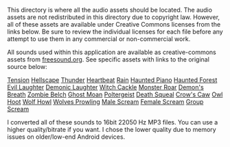 This directory is where all the audio assets should be located.  The audio assets are not redistributed in this directory due to copyright law.  However, all of these assets are available under Creative Commons licenses from the links below.  Be sure to review the individual licenses for each file before any attempt to use them in any commercial or non-commercial work.

All sounds used within this application are available as creative-commons assets from [freesound.org](http://www.freesound.org).  See specific assets with links to the original source below:

[Tension](http://www.freesound.org/people/klankbeeld/sounds/126323/)
[Hellscape](http://www.freesound.org/people/Argitoth/sounds/38964/)
[Thunder](http://www.freesound.org/people/Erdie/sounds/23222/)
[Heartbeat](http://www.freesound.org/people/BugInTheSYS/sounds/108247/)
[Rain](http://www.freesound.org/people/mystiscool/sounds/7176/)
[Haunted Piano](http://www.freesound.org/people/Setuniman/sounds/149300/)
[Haunted Forest](http://www.freesound.org/people/gregswinford/sounds/70100/)
[Evil Laughter](http://www.freesound.org/people/Leady/sounds/26729/)
[Demonic Laughter](http://www.freesound.org/people/str4ngS/sounds/76455/)
[Witch Cackle](http://www.freesound.org/people/Robinhood76/sounds/84746/)
[Monster Roar](http://www.freesound.org/people/Sea%20Fury/sounds/48662/)
[Demon's Breath](http://www.freesound.org/people/Sea%20Fury/sounds/48688/)
[Zombie Belch](http://www.freesound.org/people/Robinhood76/sounds/66494/)
[Ghost Moan](http://www.freesound.org/people/Robinhood76/sounds/97311/)
[Poltergeist](http://www.freesound.org/people/Robinhood76/sounds/66642/)
[Death Squeal](http://www.freesound.org/people/Flasher21/sounds/103332/)
[Crow's Caw](http://www.freesound.org/people/inchadney/sounds/52450/)
[Owl Hoot](http://www.freesound.org/people/Johnc/sounds/20684/)
[Wolf Howl](http://www.freesound.org/people/Robinhood76/sounds/66398/)
[Wolves Prowling](http://www.freesound.org/people/Gorgoroth6669/sounds/76456/)
[Male Scream](http://www.freesound.org/people/thanvannispen/sounds/9432/)
[Female Scream](http://www.freesound.org/people/analogchill/sounds/35716/)
[Group Scream](http://www.freesound.org/people/thanvannispen/sounds/30279/)


I converted all of these sounds to 16bit 22050 Hz MP3 files.  You can use a higher quality/bitrate if you want.  I chose the lower quality due to memory issues on older/low-end Android devices.

